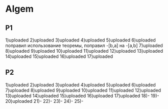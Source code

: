# Algem
## P1
1)uploaded
2)uploaded
3)uploaded
4)uploaded
5)uploaded
6)uploaded поправил использование теоремы, поправил -[b,a] на -[a,b]
7)uploaded
8)uploaded
9)uploaded
10)uploaded
11)uploaded
12)uploaded
13)uploaded
14)uploaded
15)uploaded
16)uploaded
17)uploaded
## P2
1)uploaded
2)uploaded
3)uploaded
4)uploaded
5)uploaded
6)uploaded
7)uploaded
8)uploaded
9)uploaded
10)uploaded
11)uploaded
12)uploaded
13)uploaded
14)uploaded
15)uploaded
16)uploaded
17)uploaded
18)-
19)-
20)uploaded
21)-
22)-
23)-
24)-
25)-
